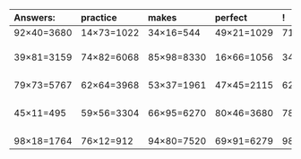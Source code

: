 | Answers: | practice | makes | perfect | ! |
| :--- | :--- | :--- | :--- | :--- |
| 92×40=3680 | 14×73=1022 | 34×16=544 | 49×21=1029 | 71×68=4828 | 
|   |   |   |   |   | 
|   |   |   |   |   | 
|   |   |   |   |   | 
| 39×81=3159 | 74×82=6068 | 85×98=8330 | 16×66=1056 | 34×81=2754 | 
|   |   |   |   |   | 
|   |   |   |   |   | 
|   |   |   |   |   | 
|   |   |   |   |   | 
| 79×73=5767 | 62×64=3968 | 53×37=1961 | 47×45=2115 | 62×21=1302 | 
|   |   |   |   |   | 
|   |   |   |   |   | 
|   |   |   |   |   | 
|   |   |   |   |   | 
| 45×11=495 | 59×56=3304 | 66×95=6270 | 80×46=3680 | 78×21=1638 | 
|   |   |   |   |   | 
|   |   |   |   |   | 
|   |   |   |   |   | 
|   |   |   |   |   | 
| 98×18=1764 | 76×12=912 | 94×80=7520 | 69×91=6279 | 98×15=1470 | 
